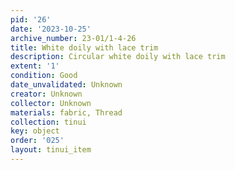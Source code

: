 ```yaml
---
pid: '26'
date: '2023-10-25'
archive_number: 23-01/1-4-26
title: White doily with lace trim
description: Circular white doily with lace trim
extent: '1'
condition: Good
date_unvalidated: Unknown
creator: Unknown
collector: Unknown
materials: fabric, Thread
collection: tinui
key: object
order: '025'
layout: tinui_item
---
```


